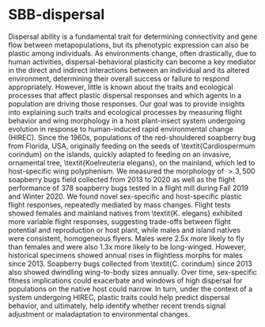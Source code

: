 # SBB-dispersal

Dispersal ability is a fundamental trait for determining connectivity and gene flow between metapopulations, but its phenotypic expression can also be plastic among individuals. As environments change, often drastically, due to human activities, dispersal-behavioral plasticity can become a key mediator in the direct and indirect interactions between an individual and its altered environment, determining their overall success or failure to respond appropriately. However, little is known about the traits and ecological processes that affect plastic dispersal responses and which agents in a population are driving those responses. Our goal was to provide insights into explaining such traits and ecological processes by measuring flight behavior and wing morphology in a host plant-insect system undergoing evolution in response to human-induced rapid environmental change (HIREC). Since the 1960s, populations of the red-shouldered soapberry bug from Florida, USA, originally feeding on the seeds of \textit{Cardiospermum corindum} on the islands, quickly adapted to feeding on an invasive, ornamental tree, \textit{Koelreuteria elegans}, on the mainland, which led to host-specific wing polyphenism. We measured the morphology of $>3,500$ soapberry bugs field collected from 2013 to 2020 as well as the flight performance of 378 soapberry bugs tested in a flight mill during Fall 2019 and Winter 2020. We found novel sex-specific and host-specific plastic flight responses, repeatedly mediated by mass changes. Flight tests showed females and mainland natives from \textit{K. elegans} exhibited more variable flight responses, suggesting trade-offs between flight potential and reproduction or host plant, while males and island natives were consistent, homogeneous flyers. Males were 2.5x more likely to fly than females and were also 1.3x more likely to be long-winged. However, historical specimens showed annual rises in flightless morphs for males since 2013. Soapberry bugs collected from \textit{C. corindum} since 2013 also showed dwindling wing-to-body sizes annually. Over time, sex-specific fitness implications could exacerbate and windows of high dispersal for populations on the native host could narrow. In turn, under the context of a system undergoing HIREC, plastic traits could help predict dispersal behavior, and ultimately, help identify whether recent trends signal adjustment or maladaptation to environmental changes.
